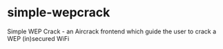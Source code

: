 simple-wepcrack
===============

Simple WEP Crack - an Aircrack frontend which guide the user to crack a WEP (in)secured WiFi
